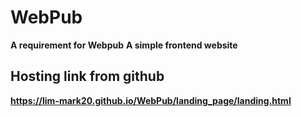 # WebPub
**A requirement for Webpub**
**A simple frontend website**

## Hosting link from github
**https://lim-mark20.github.io/WebPub/landing_page/landing.html**
